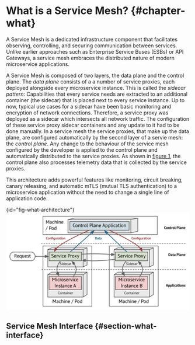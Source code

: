 # What is a Service Mesh? {#chapter-what}

A Service Mesh is a dedicated infrastructure component that facilitates observing, controlling, and securing communication between services. Unlike earlier approaches such as Enterprise Service Buses (ESBs) or API Gateways, a service mesh embraces the distributed nature of modern microservice applications. 

A Service Mesh is composed of two layers, the data plane and the control plane. The *data plane* consists of a a number of service proxies, each deployed alongside every microservice instance. This is called the *sidecar pattern*: Capabilities that every service needs are extracted to an additional container (the sidecar) that is placed next to every service instance. Up to now, typical use cases for a sidecar have been basic monitoring and encryption of network connections. Therefore, a service proxy was deployed as a sidecar which intersects all network traffic. The configuration of these service proxy sidecar containers and any update to it had to be done manually. In a service mesh the service proxies, that make up the data plane, are configured automatically by the second layer of a servie mesh: the *control plane*. Any change to the behaviour of the service mesh configured by the developer is applied to the control plane and automatically distributed to the service proxies. As shown in [figure 1](#fig-what-architecture), the control plane also processes telemetry data that is collected by the service proxies.

This architecture adds powerful features like monitoring, circuit breaking, canary releasing, and automatic mTLS (mutual TLS authentication) to a microservice application without the need to change a single line of application code.

{id="fig-what-architecture"}
![Figure 1.1 - Service Mesh Architecture](images/service_mesh_architecture.png)


## Service Mesh Interface {#section-what-interface}
